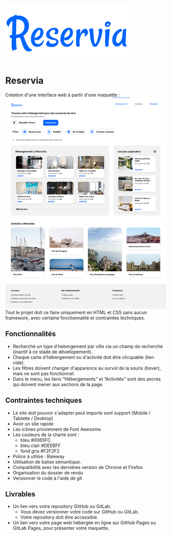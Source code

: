 ![Logo Réservia](/src/Images/logo/Reservia@3x.png)
# Reservia
Création d'une interface web à partir d'une maquette :
![Maquette Web](/src/Images/maquette/Desktop.png)
Tout le projet doit ce faire uniquement en HTML et CSS sans aucun framework, avec certaine fonctionnalité et contraintes techniques.
## Fonctionnalités

- Recherché un type d'hebergement par ville via un champ de recherche (inactif à ce stade de dévellopement).
- Chaque carte d'hébergement ou d'activité doit être clicquable (lien vide).
- Les filtres doivent changer d'apparence au survol de la souris (hover), mais ne sont pas fonctionnel.
- Dans le menu, les liens “Hébergements” et “Activités” sont des ancres qui doivent mener aux sections de la page.

## Contraintes techniques

- Le site doit pouvoir s'adapter peut importe sont support (Mobile / Tablette / Desktop)
- Avoir un site rapide
- Les icônes proviennent de Font Awesome
- Les couleurs de la charte sont :
    - bleu #0065FC
    - bleu clair #DEEBFF
    - fond gris #F2F2F2
- Police à utilisé : Raleway
- Utilisation de balise sémantique.
- Compatibilité avec les dernières version de Chrome et Firefox
- Organisation du dossier de rendu
- Versionner le code à l'aide de git

## Livrables
- Un lien vers votre repository GitHub ou GitLab.
    - Vous devez versionner votre code sur GitHub ou GitLab.
    - Votre repository doit être accessible.
- Un lien vers votre page web hébergée en ligne sur GitHub Pages ou GitLab Pages, pour présenter votre maquette.
